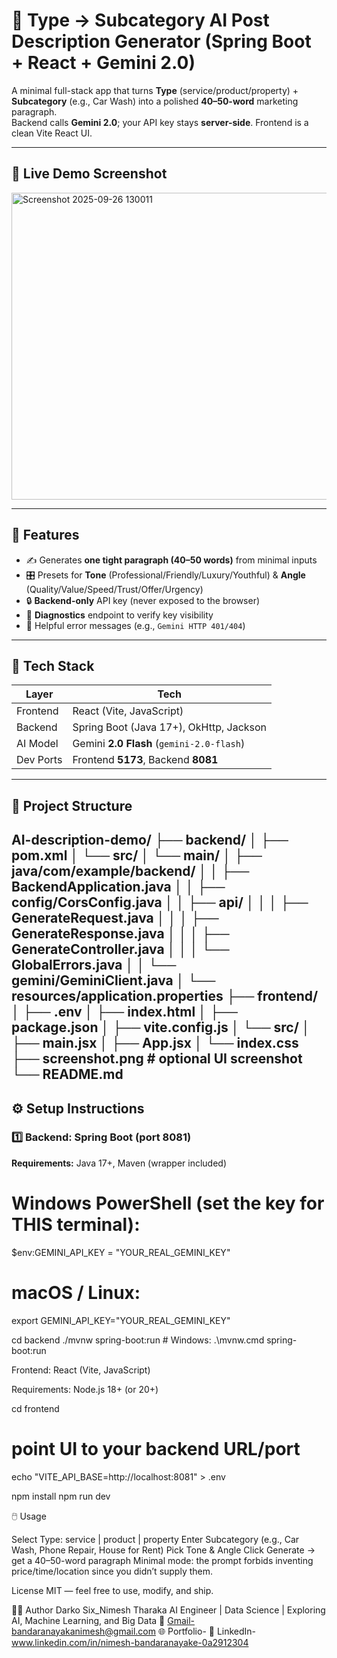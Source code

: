 # 🧠 Type → Subcategory AI Post Description Generator (Spring Boot + React + Gemini 2.0)

A minimal full-stack app that turns **Type** (service/product/property) + **Subcategory** (e.g., Car Wash) into a polished **40–50-word** marketing paragraph.  
Backend calls **Gemini 2.0**; your API key stays **server-side**. Frontend is a clean Vite React UI.

---

## 📸 Live Demo Screenshot
<img width="520" height="491" alt="Screenshot 2025-09-26 130011" src="https://github.com/user-attachments/assets/b1b2528a-f2d3-4a3a-bd10-f9d851b2e2f9" />

---

## 🚀 Features

- ✍️ Generates **one tight paragraph (40–50 words)** from minimal inputs
- 🎛️ Presets for **Tone** (Professional/Friendly/Luxury/Youthful) & **Angle** (Quality/Value/Speed/Trust/Offer/Urgency)
- 🔒 **Backend-only** API key (never exposed to the browser)
- 🧪 **Diagnostics** endpoint to verify key visibility
- 🧯 Helpful error messages (e.g., `Gemini HTTP 401/404`)

---

## 🧰 Tech Stack

| Layer      | Tech                                  |
|------------|---------------------------------------|
| Frontend   | React (Vite, JavaScript)              |
| Backend    | Spring Boot (Java 17+), OkHttp, Jackson |
| AI Model   | Gemini **2.0 Flash** (`gemini-2.0-flash`) |
| Dev Ports  | Frontend **5173**, Backend **8081**   |

---

## 📂 Project Structure

AI-description-demo/
├── backend/
│ ├── pom.xml
│ └── src/
│ └── main/
│ ├── java/com/example/backend/
│ │ ├── BackendApplication.java
│ │ ├── config/CorsConfig.java
│ │ ├── api/
│ │ │ ├── GenerateRequest.java
│ │ │ ├── GenerateResponse.java
│ │ │ ├── GenerateController.java
│ │ │ └── GlobalErrors.java
│ │ └── gemini/GeminiClient.java
│ └── resources/application.properties
├── frontend/
│ ├── .env
│ ├── index.html
│ ├── package.json
│ ├── vite.config.js
│ └── src/
│ ├── main.jsx
│ ├── App.jsx
│ └── index.css
├── screenshot.png # optional UI screenshot
└── README.md
---
## ⚙️ Setup Instructions

### 1️⃣ Backend: Spring Boot (port **8081**)

**Requirements:** Java 17+, Maven (wrapper included)

# Windows PowerShell (set the key for THIS terminal):
$env:GEMINI_API_KEY = "YOUR_REAL_GEMINI_KEY"

# macOS / Linux:
export GEMINI_API_KEY="YOUR_REAL_GEMINI_KEY"

cd backend
./mvnw spring-boot:run         # Windows: .\mvnw.cmd spring-boot:run

Frontend: React (Vite, JavaScript)

Requirements: Node.js 18+ (or 20+)

cd frontend
# point UI to your backend URL/port
echo "VITE_API_BASE=http://localhost:8081" > .env

npm install
npm run dev

🖱️ Usage

Select Type: service | product | property
Enter Subcategory (e.g., Car Wash, Phone Repair, House for Rent)
Pick Tone & Angle
Click Generate → get a 40–50-word paragraph
Minimal mode: the prompt forbids inventing price/time/location since you didn’t supply them.

License
MIT — feel free to use, modify, and ship.

👨‍⚕️ Author
Darko Six_Nimesh Tharaka
AI Engineer | Data Science | Exploring AI, Machine Learning, and Big Data
📧 Gmail-bandaranayakanimesh@gmail.com
🌐 Portfolio-
🔗 LinkedIn-www.linkedin.com/in/nimesh-bandaranayake-0a2912304
